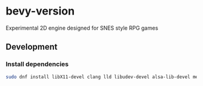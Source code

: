 # bevy-version

Experimental 2D engine designed for SNES style RPG games

## Development

### Install dependencies

```bash
sudo dnf install libX11-devel clang lld libudev-devel alsa-lib-devel mesa-libGL-devel
```
